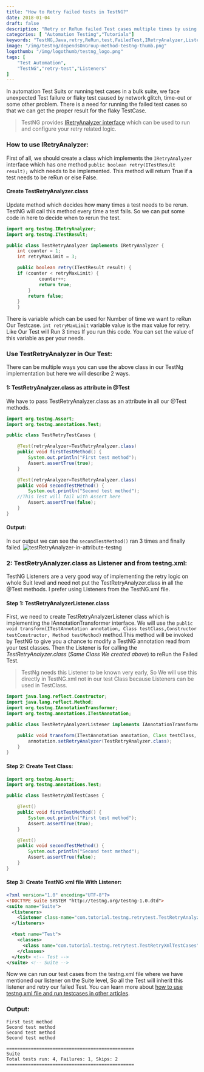 ```yaml
---
title: "How to Retry failed tests in TestNG?"
date: 2018-01-04
draft: false
description: "Retry or ReRun failed Test cases multiple times by using IRetryAnalyzer Interface. The article explains ways to rerun the TestNG tests when they are failed."
categories: [ "Automation Testing","Tutorials"]
keywords: "TestNG,Java,retry,ReRun,test,FailedTest,IRetryAnalyzer,Listener"
image: "/img/testng/dependsOnGroup-method-testng-thumb.png"
logothumb: "/img/logothumb/testng_logo.png"
tags: [
    "Test Automation",
    "TestNG","retry-test","Listeners"
]
---
```

In automation Test Suits or running test cases in a bulk suite, we face unexpected Test failure or flaky test caused by network glitch, time-out or some other problem. There is a need for running the failed test cases so that we can get the proper result for the flaky TestCase.

>TestNG provides [IRetryAnalyzer interface](http://static.javadoc.io/org.testng/testng/6.11/org/testng/IRetryAnalyzer.html) which can be used to run and configure your retry related logic.

### How to use IRetryAnalyzer:
First of all, we should create a class which implements the `IRetryAnalyzer` interface which has one method `public boolean retry(ITestResult result);` which needs to be implemented. This method will return True if a test needs to be reRun or else False.

#### Create TestRetryAnalyzer.class
Update method which decides how many times a test needs to be rerun. TestNG will call this method every time a test fails. So we can put some code in here to decide when to rerun the test.
```Java
import org.testng.IRetryAnalyzer;
import org.testng.ITestResult;

public class TestRetryAnalyzer implements IRetryAnalyzer {
    int counter = 1;
    int retryMaxLimit = 3;

    public boolean retry(ITestResult result) {
    if (counter < retryMaxLimit) {
            counter++;
            return true;
        }
        return false;
    }
    }
```
There is variable which can be used for Number of time we want to reRun Our Testcase. `int retryMaxLimit` variable value is the max value for retry. Like Our Test will Run 3 times If you run this code. You can set the value of this variable as per your needs.

### Use TestRetryAnalyzer in Our Test:
 There can be multiple ways you can use the above class in our TestNg implementation but here we will describe 2 ways.

#### 1: TestRetryAnalyzer.class as attribute in @Test
We have to pass TestRetryAnalyzer.class as an attribute in all our @Test methods.
```Java
import org.testng.Assert;
import org.testng.annotations.Test;

public class TestRetryTestCases {

    @Test(retryAnalyzer=TestRetryAnalyzer.class)
    public void firstTestMethod() {
        System.out.println("First test method");
        Assert.assertTrue(true);
    }

    @Test(retryAnalyzer=TestRetryAnalyzer.class)
    public void secondTestMethod() {
        System.out.println("Second test method");
    //This Test will fail with Assert here
        Assert.assertTrue(false);
    }
}
```
#### Output:
In our output we can see the `secondTestMethod()` ran 3 times and finally failed.
![testRetryAnalyzer-in-attribute-testng](/img/testng/testRetryAnalyzer-in-attribute-testng.png)

### 2: TestRetryAnalyzer.class as Listener and from testng.xml:
TestNG Listeners are a very good way of implementing the retry logic on whole Suit level and need not put the TestRetryAnalyzer.class in all the @Test methods. I prefer using Listeners from the TestNG.xml file.

#### Step 1: TestRetryAnalyzerListener.class
First, we need to create TestRetryAnalyzerListener class which is implementing the IAnnotationTransformer interface. We will use the `public void transform(ITestAnnotation annotation, Class testClass,Constructor testConstructor, Method testMethod)` method.This method will be invoked by TestNG to give you a chance to modify a TestNG annotation read from your test classes. Then the Listener is for calling the *TestRetryAnalyzer.class* (*Same Class We created above*) to reRun the Failed Test.

>TestNg needs this Listener to be known very early, So We will use this directly in TestNG.xml not in our test Class because Listeners can be used in TestClass.

```Java
import java.lang.reflect.Constructor;
import java.lang.reflect.Method;
import org.testng.IAnnotationTransformer;
import org.testng.annotations.ITestAnnotation;

public class TestRetryAnalyzerListener implements IAnnotationTransformer {

    public void transform(ITestAnnotation annotation, Class testClass, Constructor testConstructor, Method testMethod) {
        annotation.setRetryAnalyzer(TestRetryAnalyzer.class);
    }
}
```
#### Step 2: Create Test Class:
```Java
import org.testng.Assert;
import org.testng.annotations.Test;

public class TestRetryXmlTestCases {

    @Test()
    public void firstTestMethod() {
        System.out.println("First test method");
        Assert.assertTrue(true);
    }

    @Test()
    public void secondTestMethod() {
        System.out.println("Second test method");
        Assert.assertTrue(false);
    }
}
```
#### Step 3: Create TestNG xml file With Listener:
```xml
<?xml version="1.0" encoding="UTF-8"?>
<!DOCTYPE suite SYSTEM "http://testng.org/testng-1.0.dtd">
<suite name="Suite">
  <listeners>
    <listener class-name="com.tutorial.testng.retrytest.TestRetryAnalyzerListener" />
  </listeners>

  <test name="Test">
    <classes>
      <class name="com.tutorial.testng.retrytest.TestRetryXmlTestCases"/>
    </classes>
  </test> <!-- Test -->
</suite> <!-- Suite -->
```
Now we can run our test cases from the testng.xml file where we have mentioned our listener on the Suite level, So all the Test will inherit this listener and retry our failed Test. You can learn more about [how to use testng.xml file and run testcases in other articles](https://www.pawangaria.com/post/testng/what-is-testng-xml-file/).

### Output:
```Text
First test method
Second test method
Second test method
Second test method

===============================================
Suite
Total tests run: 4, Failures: 1, Skips: 2
===============================================
```
